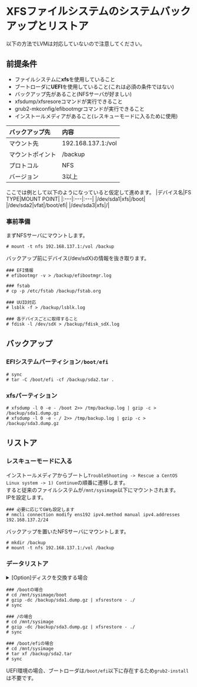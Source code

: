 # XFSファイルシステムのシステムバックアップとリストア
以下の方法でLVMは対応していないので注意してください。
## 前提条件
- ファイルシステムに**xfs**を使用していること
- ブートローダに**UEFI**を使用していること(これは必須の条件ではない)
- バックアップ先があること(NFSサーバが好ましい)
- xfsdump/xfsresoreコマンドが実行できること
- grub2-mkconfig/efibootmgrコマンドが実行できること
- インストールメディアがあること(レスキューモードに入るために使用)

|バックアップ先|内容|
|:---|:---|
|マウント先|192.168.137.1:/vol|
|マウントポイント|/backup|
|プロトコル|NFS|
|バージョン|3以上|

ここでは例として以下のようになっていると仮定して進めます。
|デバイス名|FS TYPE|MOUNT POINT|
|:---|:---|:---|
|/dev/sda1|xfs|/boot|
|/dev/sda2|vfat|/boot/efi|
|/dev/sda3|xfs|/|

### 事前準備
まずNFSサーバにマウントします。
```
# mount -t nfs 192.168.137.1:/vol /backup
```
バックアップ前にデバイス(/dev/sdX)の情報を抜き取ります。
```
### EFI情報
# efibootmgr -v > /backup/efibootmgr.log

### fstab
# cp -p /etc/fstab /backup/fstab.org

### UUID対応
# lsblk -f > /backup/lsblk.log

### 各デバイスごとに取得すること
# fdisk -l /dev/sdX > /backup/fdisk_sdX.log
```

## バックアップ
### EFIシステムパーティション`/boot/efi`
```
# sync
# tar -C /boot/efi -cf /backup/sda2.tar .
```
### xfsパーティション
```
# xfsdump -l 0 -e - /boot 2>> /tmp/backup.log | gzip -c > /backup/sda1.dump.gz
# xfsdump -l 0 -e - / 2>> /tmp/backup.log | gzip -c > /backup/sda3.dump.gz
```
## リストア
### レスキューモードに入る
インストールメディアからブートし`TroubleShooting -> Rescue a CentOS Linux system -> 1) Continue`の順番に遷移します。  
すると従来のファイルシステムが`/mnt/sysimage`以下にマウントされます。  
IPを設定します。
```
### 必要に応じてGWも設定します
# nmcli connection modify ens192 ipv4.method manual ipv4.addresses 192.168.137.2/24
```
バックアップを置いたNFSサーバにマウントします。
```
# mkdir /backup
# mount -t nfs 192.168.137.1:/vol /backup
```
### データリストア

<details>
<summary>[Option]ディスクを交換する場合</summary>

### ディスクのパーティションを定義
既存のパーティションをもとに設定していきます。
```
# parted /dev/sdb
(parted) mklabel gpt
(parted) unit MiB
(parted) mkpart
Partition type? : (primary|extended)
File system : (xfs|linux-swap|vfat)
Start : 開始位置の指定
End   : 終了位置の指定
(parted) q
```
### ブートフラグを立てる
```
### 「１」はパーティション番号です。pの結果からブートフラグを立てるパーティションを指定します。
# parted /dev/sdb
(parted) p
(parted) set 1 boot on
```
### fstabの編集
以下の結果をもとに`/etc/fstab`を編集します。  
```
# lsblk -f
```
```
# vi /etc/fstab
```
### ブート設定準備
`dev`, `proc`, `sys`をchroot先のディレクトリ(`/mnt/sysimage`)にマウントします。
```
# mount -t proc proc /mnt/sysimage/proc
# mount --bind /dev  /mnt/sysimage/dev
# mount -t sysfs sysfs /mnt/sysimage/sys
```
リストア先にchrootします。
```
# chroot /mnt/sysimage
```
### UEFIブート設定
ディスクを交換した場合はUUIDが変更するので、UEFIブートの設定を変更します。
```
### 現在の起動順序の確認
# efibootmgr -v
```
```
BootCurrent: 0000
Timeout: 1 seconds
BootOrder: 0000,0001
Boot0000* CentOS        HD(1,800,64000,7e44aa01-f593-4ce4-8ec8-b3afba558cfc)File(\EFI\CENTOS\SHIM.EFI)
Boot0001* UEFI OS       HD(1,800,64000,7e44aa01-f593-4ce4-8ec8-b3afba558cfc)File(\EFI\BOOT\BOOTX64.EFI)
```
既存設定を削除します。
```
# efibootmgr -b 1 -B
# efibootmgr -b 0 -B
```
起動順序を登録します。
```
# efibootmgr -c -d /dev/sdb -p 1 -l '\EFI\CENTOS\SHIM.EFI' -L 'CentOS'
# efibootmgr -o 0000
# efibootmgr -t 1
```
### grub2ブート設定ファイルの再作成
`/boot/efi/EFI/CENTOS/grub.cfg`に古いパーティションへのUUIDが使用されているので再作成して修正します。
```
# grub2-mkconfig -o /boot/efi/EFI/centos/grub.cfg
```

</details>


```
### /bootの場合
# cd /mnt/sysimage/boot
# gzip -dc /backup/sda1.dump.gz | xfsrestore - ./
# sync
```
```
### /の場合
# cd /mnt/sysimage
# gzip -dc /backup/sda3.dump.gz | xfsrestore - ./
# sync
```
```
### /boot/efiの場合
# cd /mnt/sysimage
# tar xf /backup/sda2.tar
# sync
```
UEFI環境の場合、ブートローダは`/boot/efi`以下に存在するため`grub2-install`は不要です。
